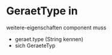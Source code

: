 GeraetType in 
==============

weitere-eigenschaften component muss
- geraet.type (String kennen)
- sich GeraeteTyp